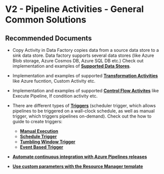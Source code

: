 <properties
    pageTitle="V2 - Pipeline Activities - General Common Solutions"
    description="V2 - Pipeline Activities - General Common Solutions"
    service=""
    resource=""
    authors="deeptivu"
    ms.author="deeptivu"
    authorAlias="deeptivu"
    displayOrder=""
    selfHelpType="generic"
    supportTopicIds="32637160"
    resourceTags=""
    productPesIds="15613"
    cloudEnvironments="public, Fairfax, usnat, ussec"
    articleId="34ab8c42-43e2-4cf2-8dfa-0a18dce86b9d"
	ownershipId="AzureData_DataFactory"
/>

# V2 - Pipeline Activities - General Common Solutions

## **Recommended Documents**

* Copy Activity in Data Factory copies data from a source data store to a sink data store. Data factory supports several data stores (like Azure Blob storage, Azure Cosmos DB, Azure SQL DB etc.) Check out implementation and examples of **[Supported Data Stores](https://docs.microsoft.com/azure/data-factory/concepts-pipelines-activities#data-movement-activities)**.
* Implementation and examples of supported **[Transformation Activities](https://docs.microsoft.com/azure/data-factory/concepts-pipelines-activities#data-transformation-activities)** like Azure fucntion, Custom Activity etc.
* Implementation and examples of supported **[Control Flow Activites](https://docs.microsoft.com/azure/data-factory/concepts-pipelines-activities#control-flow-activities)** like Execute Pipeline, If condition activity etc.
* There are different types of **[Triggers](https://docs.microsoft.com/azure/data-factory/concepts-pipeline-execution-triggers)** (scheduler trigger, which allows pipelines to be triggered on a wall-clock schedule, as well as manual trigger, which triggers pipelines on-demand). Check out the how to guide to create triggers:

     * **[Manual Execution](https://docs.microsoft.com/azure/data-factory/concepts-pipeline-execution-triggers#manual-execution-on-demand)**
     * **[Schedule Trigger](https://docs.microsoft.com/azure/data-factory/how-to-create-schedule-trigger)**
     * **[Tumbling Window Trigger](https://docs.microsoft.com/azure/data-factory/how-to-create-tumbling-window-trigger)**
     * **[Event Based Trigger](https://docs.microsoft.com/azure/data-factory/how-to-create-event-trigger)**
     
* **[Automate continuous integration with Azure Pipelines releases](https://docs.microsoft.com/azure/data-factory/continuous-integration-deployment#automate-continuous-integration-with-azure-pipelines-releases)**
* **[Use custom parameters with the Resource Manager template](https://docs.microsoft.com/azure/data-factory/continuous-integration-deployment#use-custom-parameters-with-the-resource-manager-template)**
